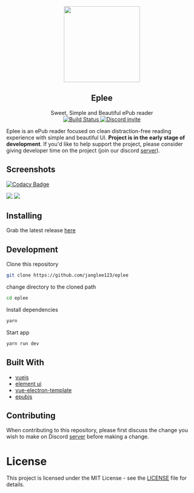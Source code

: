 <div align="center"><img src="https://github.com/Janglee123/eplee/blob/master/build/icons/256x256.png" width="200px" height="200px"><p>
</p><h2>Eplee</h2>
Sweet, Simple and Beautiful ePub reader<br>

<a href="https://dev.azure.com/merupatel123/test2/_build/latest?definitionId=2&amp;branchName=master">
  <img src="https://dev.azure.com/merupatel123/test2/_apis/build/status/test2-CI?branchName=master" alt="Build Status">
</a>

  <a href="https://discord.gg/nrt3QKN">
  <img src="https://img.shields.io/discord/568671056865394688.svg?label=&amp;logo=discord&amp;logoColor=ffffff&amp;color=7389D8&amp;labelColor=6A7EC2" alt="Discord invite">
</a></div>

Eplee is an ePub reader focused on clean distraction-free reading experience with simple and beautiful UI. **Project is in the early stage of development**. If you'd like to help support the project, please consider giving developer time on the project (join our discord [server](https://discord.gg/nrt3QKN)).

## Screenshots

[![Codacy Badge](https://api.codacy.com/project/badge/Grade/a88476975b2447e49080bf1447d09212)](https://app.codacy.com/app/Janglee123/eplee?utm_source=github.com&utm_medium=referral&utm_content=Janglee123/eplee&utm_campaign=Badge_Grade_Dashboard)

![](https://github.com/Janglee123/eplee/blob/master/screenshots/screenshot_2.png) ![](https://github.com/Janglee123/eplee/blob/master/screenshots/screenshot_1.png)

## Installing

Grab the latest release [here](https://github.com/Janglee123/eplee/releases)

## Development

Clone this repository

```bash
git clone https://github.com/janglee123/eplee
```

change directory to the cloned path

```bash
cd eplee
```

Install dependencies

```bash
yarn
```

Start app

```bash
yarn run dev
```

## Built With

- [vuejs](https://vuejs.org/)
- [element ui](https://element.eleme.io/#/en-US)
- [vue-electron-template](https://github.com/mubaidr/vue-electron-template)
- [epubjs](https://github.com/futurepress/epub.js/)

## Contributing

When contributing to this repository, please first discuss the change you wish to make on Discord [server](https://discord.gg/nrt3QKN) before making a change.

# License

This project is licensed under the MIT License - see the [LICENSE](https://github.com/Janglee123/eplee/blob/master/LICENSE) file for details.
